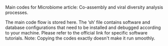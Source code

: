 Main codes for Microbiome article: Co-assembly and viral diversity analysis processes.

The main code flow is stored here. 
The ‘sh’ file contains software and database configurations that need to be installed and debugged according to your machine. 
Please refer to the official link for specific software tutorials.
Note: Copying the codes exactly doesn't make it run smoothly.
